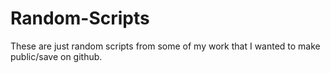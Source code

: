# Random-Scripts

These are just random scripts from some of my work that I wanted to make public/save on github. 

